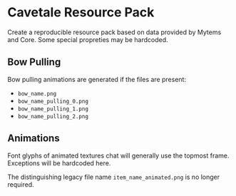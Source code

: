 # Cavetale Resource Pack

Create a reproducible resource pack based on data provided by Mytems
and Core.  Some special propreties may be hardcoded.

## Bow Pulling

Bow pulling animations are generated if the files are present:
- `bow_name.png`
- `bow_name_pulling_0.png`
- `bow_name_pulling_1.png`
- `bow_name_pulling_2.png`

## Animations

Font glyphs of animated textures chat will generally use the topmost
frame.  Exceptions will be hardcoded here.

The distinguishing legacy file name `item_name_animated.png` is no
longer required.